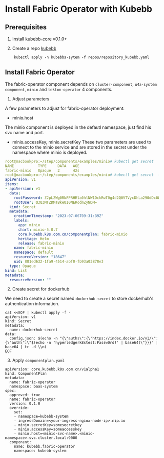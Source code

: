 # Install Fabric Operator with Kubebb

## Prerequisites

1. Install [kubebb-core](https://github.com/kubebb/components/tree/main/charts/kubebb-core) v0.1.0+

2. Create a repo [kubebb](https://github.com/kubebb/components/blob/main/repos/repository_kubebb.yaml)

```shell
    kubectl apply -n kubebbs-sytem -f repos/repository_kubebb.yaml
```

## Install Fabric Operator

The fabric-operator component depends on `cluster-component`, `u4a-system component`, `minio` and `tekton-operator` 4 components.

1. Adjust parameters

A few parameters to adjust for fabric-operator deployment:

- minio.host

The minio component is deployed in the defautl namespace, just find his svc name and port.

- minio.accessKey, minio.secretKey
These two parameters are used to connect to the minio service and are stored in the secret under the namespace where minio is deployed.

```yaml
root@macbookpro:~/step/components/examples/minio# kubectl get secret 
NAME           TYPE     DATA   AGE
fabric-minio   Opaque   2      42s
root@macbookpro:~/step/components/examples/minio# kubectl get secret  -oyaml
apiVersion: v1
items:
- apiVersion: v1
  data:
    rootPassword: Z2pLZWg0RkFPRHRla0hlNW1DckRwT0g4d2Q0VTVycDhLa290dDc0WQ==
    rootUser: Q3Q3MTZDMTBkeUI0NERodmZyNDM=
  kind: Secret
  metadata:
    creationTimestamp: "2023-07-06T09:31:39Z"
    labels:
      app: minio
      chart: minio-5.0.7
      core.kubebb.k8s.com.cn/componentplan: fabric-minio
      heritage: Helm
      release: fabric-minio
    name: fabric-minio
    namespace: default
    resourceVersion: "18647"
    uid: 881ed632-1fa9-4514-abf0-fb93a03870e3
  type: Opaque
kind: List
metadata:
  resourceVersion: ""
```

2. Create secret for dockerhub

We need to create a secret named `dockerhub-secret` to store dockerhub's authentication information.

```shell
cat <<EOF | kubectl apply -f -
apiVersion: v1
kind: Secret
metadata:
  name: dockerhub-secret
data:
  config.json: $(echo -n "{\"auths\":{\"https://index.docker.io/v1/\":{\"auth\":\"$(echo -n 'hyperledgerk8stest:Passw0rd!' | base64)\"}}}" | base64 | tr -d \\n)
EOF

```

3. Apply `componentplan.yaml`

```shell
apiVersion: core.kubebb.k8s.com.cn/v1alpha1
kind: ComponentPlan
metadata:
  name: fabric-operator
  namespace: baas-system
spec:
  approved: true
  name: fabric-operator
  version: 0.1.0
  override:
    set:
    - namespace=kubebb-system
    - ingressDomain=<your-ingress-nginx-node-ip>.nip.io
    - minio.secretKey=somesecretkey
    - minio.accessKey=someaccesskey
    - minio.host=<minio-svc-name>.<minio-namespace>.svc.cluster.local:9000
  component:
    name: kubebb.fabric-operator
    namespace: kubebb-system
```

